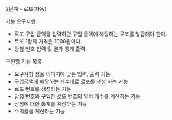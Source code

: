 2단계 - 로또(자동)

기능 요구사항

- 로또 구입 금액을 입력하면 구입 금액에 해당하는 로또를 발급해야 한다.
- 로또 1장의 가격은 1000원이다.
- 당첨 번호 입력 및 결과 통계 출력


구현할 기능 목록

- 요구사항 샘플 이미지에 맞는 입력, 출력 기능
- 구입금액에 해당하는 개수대로 로또를 생성 하는 기능
- 로또 번호를 생성하는 기능
- 당첨 번호와 구입한 로또 번호의 일치 개수를 계산하는 기능
- 당첨에 대한 통계를 계산하는 기능
- 수익률을 계산하는 기능
